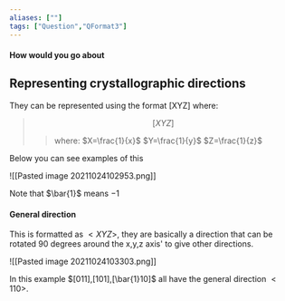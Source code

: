 ```yaml
---
aliases: [""]
tags: ["Question","QFormat3"]
---
```


#### How would you go about
## Representing crystallographic directions
They can be represented using the format [XYZ] where:

> $$ [XYZ] $$ 
>> where:
>> $X=\frac{1}{x}$ 
>> $Y=\frac{1}{y}$
>> $Z=\frac{1}{z}$

Below you can see examples of this 

![[Pasted image 20211024102953.png]]

Note that $\bar{1}$ means $-1$

#### General direction
This is formatted as $<XYZ>$, they are basically a direction that can be rotated 90 degrees around the x,y,z axis' to give other directions.

![[Pasted image 20211024103303.png]]

In this example $[011],[101],[\bar{1}10]$ all have the general direction $<110>$.